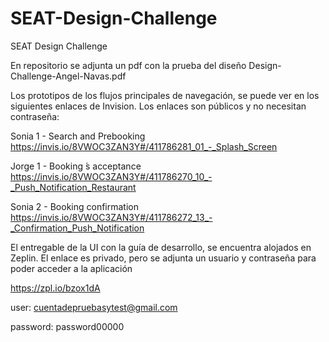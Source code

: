 # SEAT-Design-Challenge
SEAT Design Challenge


En repositorio se adjunta un pdf con la prueba del diseño Design-Challenge-Angel-Navas.pdf


Los prototipos de los flujos principales de navegación, se puede ver en los siguientes enlaces de Invision. Los enlaces son públicos y no necesitan contraseña:

Sonia 1 - Search and Prebooking
https://invis.io/8VWOC3ZAN3Y#/411786281_01_-_Splash_Screen

Jorge 1 - Booking ́s acceptance
https://invis.io/8VWOC3ZAN3Y#/411786270_10_-_Push_Notification_Restaurant

Sonia 2 - Booking confirmation
https://invis.io/8VWOC3ZAN3Y#/411786272_13_-_Confirmation_Push_Notification 




El entregable de la UI con la guía de desarrollo, se encuentra alojados en Zeplin. El enlace es privado, pero se adjunta un usuario y contraseña para poder acceder a la aplicación

https://zpl.io/bzox1dA 

user: cuentadepruebasytest@gmail.com

password: password00000







